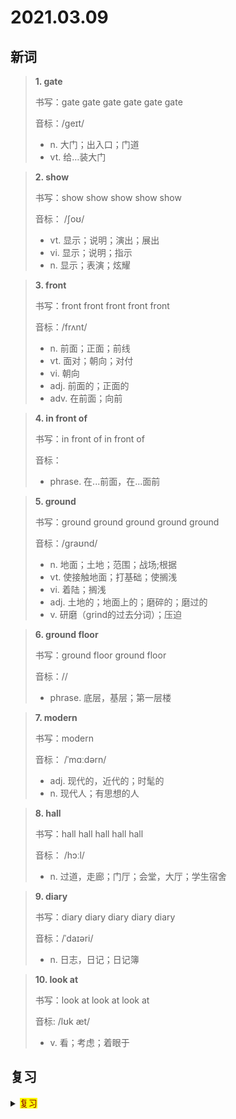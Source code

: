 # 2021.03.09

## 新词


> **1. gate**
>
> 书写：gate gate gate gate gate gate 
>
> 音标：/ɡeɪt/
>
> - n. 大门；出入口；门道
> - vt. 给…装大门


> **2. show**
>
> 书写：show show show show show
>
> 音标： /ʃoʊ/
>
> - vt. 显示；说明；演出；展出
> - vi. 显示；说明；指示
> - n. 显示；表演；炫耀


> **3. front**
>
> 书写：front front front front front
>
> 音标：/frʌnt/
>
> - n. 前面；正面；前线
> - vt. 面对；朝向；对付
> - vi. 朝向
> - adj. 前面的；正面的
> - adv. 在前面；向前


> **4. in front of**
>
> 书写：in front of in front of
>
> 音标：
>
> - phrase. 在...前面，在...面前


> **5. ground**
>
> 书写：ground ground ground ground ground
>
> 音标：/ɡraʊnd/
>
> - n. 地面；土地；范围；战场;根据
> - vt. 使接触地面；打基础；使搁浅
> - vi. 着陆；搁浅
> - adj. 土地的；地面上的；磨碎的；磨过的
> - v. 研磨（grind的过去分词）；压迫



> **6. ground floor**
>
> 书写：ground floor ground floor
>
> 音标：//
>
> - phrase. 底层，基层；第一层楼


> **7. modern**
>
> 书写：modern
>
> 音标： /ˈmɑːdərn/
>
> - adj. 现代的，近代的；时髦的
> - n. 现代人；有思想的人


> **8. hall**
>
> 书写：hall hall hall hall hall
>
> 音标： /hɔːl/
>
> - n. 过道，走廊；门厅；会堂，大厅；学生宿舍

> **9. diary**
>
> 书写：diary diary diary diary diary
>
> 音标：/ˈdaɪəri/
>
> - n. 日志，日记；日记簿


> **10. look at**
> 
> 书写：look at look at look at
>
> 音标:  /lʊk æt/
>
> - v. 看；考虑；着眼于



## 复习

<details> 
  <summary><mark><font color=darkred>复习</font></mark></summary>
  <br/>dream dream 梦想；理想；梦；做梦；
  <br/>play play 玩；扮演；演出；演奏；播放；游戏；玩耍；戏剧；比赛；作用；
  <br/>drawing drawing 绘画；图画；素描画；制图；
  <br/>artist artist 艺术家；大师；美术家；
  <br/>go swimming go swimming 去游泳；
  <br/>player player 玩家；运动员；播放机；演员；
  <br/>on on 在...上；对；根据；开着的；关于；正在进行的；正在播出的；
  <br/>stand stand 站立；直立；站起来；忍受；态度；立场；观点；保卫；
  <br/>which which 哪个；哪一位；
  <br/>against against 反对；逆反；
  <br/>true true 正确；确立的；校准；配准；
  <br/>ruler ruler 管理者；尺子；统治者；
  <br/>anything anything 任何事物；任何东西； 任何事情 任何事 任何事物 一切
  <br/>biology biology 生物；生物学；
  <br/>already already 已经；准备；
  <br/>Australian Australian 澳大利亚的；澳大利亚人；
  <br/>weekend weekend 周末；周末的；
  <br/>Christmas Christmas 圣诞节；
  <br/>coast coast 海岸；海滨；
  <br/>geography geography 地理；地形；地理学；地势；地理环境；
  <br/>advise advise 建议；忠告；劝告；
  <br/>cut cut 切；割；割破；划破；
  <br/>boring boring 感到厌倦的；无聊的；没趣的；
  <br/>hope hope 希望；期望；
  <br/>anyway anyway 总之；而且；无论如何；反正；
  <br/>area area 地区；区域；面积；领取；
  <br/>bell bell 钟；铃；钟声；铃声；钟形物；
  <br/>bill bill 法案；账单；钞票；
  <br/>meeting meeting 会议；集合；会合；集会；
  <br/>come true come true 实现；成为事实；
  <br/>bill bill 法案；账单；钞票；
  <br/>come true come ture 
  <br/>bill bill 
  <br/>come true come true 实现；成为事实
</details>  
